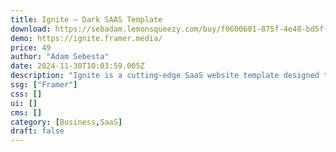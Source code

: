 ```yaml
---
title: Ignite — Dark SAAS Template
download: https://sebadam.lemonsqueezy.com/buy/f0600601-875f-4e48-bd5f-3cedf663888c
demo: https://ignite.framer.media/
price: 49
author: "Adam Sebesta"
date: 2024-11-30T10:03:59.005Z
description: "Ignite is a cutting-edge SaaS website template designed to showcase your software in a bold and memorable way. With its unique layout and modern design elements, Ignite helps your product stand out and leave a lasting impression on your audience."
ssg: ["Framer"]
css: []
ui: []
cms: []
category: [Business,SaaS]
draft: false
---
```

